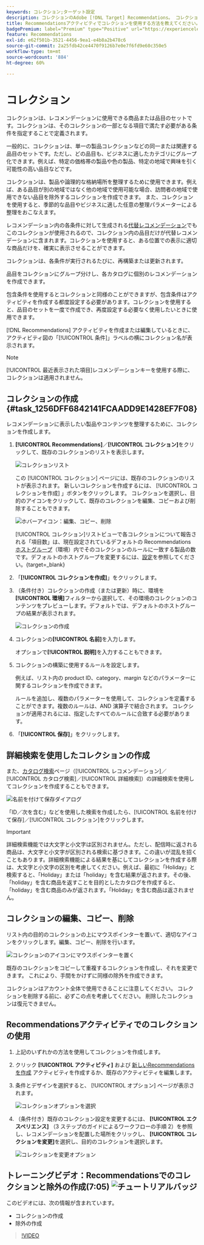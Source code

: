 ```yaml
---
keywords: コレクション;ターゲット設定
description: コレクションのAdobe [!DNL Target] Recommendations。 コレクションは、レコメンデーションに使用できる商品または品目のセットです。
title: Recommendationsアクティビティでコレクションを使用する方法を教えてください。
badgePremium: label="Premium" type="Positive" url="https://experienceleague.adobe.com/docs/target/using/introduction/intro.html?lang=en#premium newtab=true" tooltip="See what's included in Target Premium."
feature: Recommendations
exl-id: e62f501b-3521-4456-9ea1-e4b8a2b478c6
source-git-commit: 2a25fdb42ce4470f9126b7e0e7f6fd9e60c350e5
workflow-type: tm+mt
source-wordcount: '884'
ht-degree: 60%

---
```


# コレクション

コレクションは、レコメンデーションに使用できる商品または品目のセットです。コレクションは、そのコレクションの一部となる項目で満たす必要がある条件を指定することで定義されます。

一般的に、コレクションは、単一の製品コレクションなどの同一または関連する品目のセットです。ただし、どの品目も、ビジネスに適したカテゴリにグループ化できます。例えば、特定の価格帯の製品や色の製品、特定の地域で興味を引く可能性の高い品目などです。

コレクションは、製品や論理的な格納場所を整理するために使用できます。例えば、ある品目が別の地域ではなく他の地域で使用可能な場合、訪問者の地域で使用できない品目を除外するコレクションを作成できます。 また、コレクションを使用すると、季節的な品目やビジネスに適した任意の整理パラメーターによる整理をおこなえます。

レコメンデーション内の各条件に対して生成される[代替レコメンデーション](/help/main/c-recommendations/c-algorithms/backup-recs.md)でもこのコレクションが使用されるので、コレクション内の品目だけが代替レコメンデーションに含まれます。コレクションを使用すると、ある位置での表示に適切な商品だけを、確実に表示させることができます。

コレクションは、各条件が実行されるたびに、再構築または更新されます。

品目をコレクションにグループ分けし、各カタログに個別のレコメンデーションを作成できます。

包含条件を使用するとコレクションと同様のことができますが、包含条件はアクティビティを作成する都度設定する必要があります。コレクションを使用すると、品目のセットを一度で作成でき、再度設定する必要なく使用したいときに使用できます。

[!DNL Recommendations] アクティビティを作成または編集しているときに、アクティビティ図の「[!UICONTROL 条件]」ラベルの横にコレクション名が表示されます。

>[!NOTE]
>
>[!UICONTROL 最近表示された項目]レコメンデーションキーを使用する際に、コレクションは適用されません。

## コレクションの作成 {#task_1256DFF6842141FCAADD9E1428EF7F08}

レコメンデーションに表示したい製品やコンテンツを整理するために、コレクションを作成します。

1. **[!UICONTROL Recommendations]**／**[!UICONTROL コレクション]**&#x200B;をクリックして、既存のコレクションのリストを表示します。

   ![コレクションリスト](assets/collections_list.png)

   この [!UICONTROL コレクション] ページには、既存のコレクションのリストが表示されます。 新しいコレクションを作成するには、 [!UICONTROL コレクションを作成] 」ボタンをクリックします。 コレクションを選択し、目的のアイコンをクリックして、既存のコレクションを編集、コピーおよび削除することもできます。

   ![ホバーアイコン：編集、コピー、削除](/help/main/c-recommendations/c-products/assets/hover-icons.png)

   [!UICONTROL コレクション]リストビューで各コレクションについて報告される「項目数」は、現在設定されているデフォルトの Recommendations[ ホストグループ](/help/main/administrating-target/hosts.md)（環境）内でそのコレクションのルールに一致する製品の数です。デフォルトのホストグループを変更するには、[設定](https://experienceleague.corp.adobe.com/docs/target-dev/developer/recommendations.html?lang=ja)を参照してください。{target=_blank}

1. 「**[!UICONTROL コレクションを作成]**」をクリックします。

1. （条件付き）コレクションの作成（または更新）時に、環境を&#x200B;**[!UICONTROL 環境]**&#x200B;フィルターから選択して、その環境のコレクションのコンテンツをプレビューします。デフォルトでは、デフォルトのホストグループの結果が表示されます。

   ![コレクションの作成](/help/main/c-recommendations/c-products/assets/CreateCollection.png)

1. コレクションの&#x200B;**[!UICONTROL 名前]**&#x200B;を入力します。

   オプションで&#x200B;**[!UICONTROL 説明]**&#x200B;を入力することもできます。

1. コレクションの構築に使用するルールを設定します。

   例えば、リスト内の product ID、category、margin などのパラメーターに関するコレクションを作成できます。

   ルールを追加し、複数のパラメーターを使用して、コレクションを定義することができます。複数のルールは、AND 演算子で結合されます。 コレクションが適用されるには、指定したすべてのルールに合致する必要があります。

1. 「**[!UICONTROL 保存]**」をクリックします。

## 詳細検索を使用したコレクションの作成

また、[カタログ検索](/help/main/c-recommendations/c-products/catalog-search.md#save-as)ページ（[!UICONTROL レコメンデーション]／[!UICONTROL カタログ検索]／[!UICONTROL 詳細検索]）の詳細検索を使用してコレクションを作成することもできます。

![名前を付けて保存ダイアログ](/help/main/c-recommendations/c-products/assets/save-as.png)

「ID／次を含む」などを使用した検索を作成したら、[!UICONTROL 名前を付けて保存]／[!UICONTROL コレクション]をクリックします。

>[!IMPORTANT]
>
>詳細検索機能では大文字と小文字は区別されません。ただし、配信時に返される商品は、大文字と小文字が区別される検索に基づきます。この違いが混乱を招くこともあります。詳細検索機能による結果を基にしてコレクションを作成する際は、大文字と小文字の区別を考慮してください。例えば、最初に「Holiday」と検索すると、「Holiday」または「holiday」を含む結果が返されます。その後、「holiday」を含む商品を返すことを目的としたカタログを作成すると、「holiday」を含む商品のみが返されます。「Holiday」を含む商品は返されません。

## コレクションの編集、コピー、削除

リスト内の目的のコレクションの上にマウスポインターを置いて、適切なアイコンをクリックします。編集、コピー、削除を行います。

![コレクションのアイコンにマウスポインターを置く](/help/main/c-recommendations/c-products/assets/hover-collections.png)

既存のコレクションをコピーして重複するコレクションを作成し、それを変更できます。 これにより、手間をかけずに同様の除外を作成できます。

コレクションはアカウント全体で使用できることに注意してください。 コレクションを削除する前に、必ずこの点を考慮してください。 削除したコレクションは復元できません。

## Recommendationsアクティビティでのコレクションの使用

1. 上記のいずれかの方法を使用してコレクションを作成します。

1. クリック **[!UICONTROL アクティビティ]** および [新しいRecommendationsを作成](/help/main/c-recommendations/t-create-recs-activity/create-recs-activity.md) アクティビティを作成するか、既存のアクティビティを編集します。

1. 条件とデザインを選択すると、 [!UICONTROL オプション] ページが表示されます。

   ![コレクションオプションを選択](/help/main/c-recommendations/c-products/assets/choose-collection.png)

1. （条件付き）既存のコレクション設定を変更するには、 **[!UICONTROL エクスペリエンス]** （3 ステップのガイドによるワークフローの手順 2）を参照し、レコメンデーションを配置した場所をクリックし、 **[!UICONTROL コレクションを変更]**&#x200B;を選択し、目的のコレクションを選択します。

   ![コレクションを変更オプション](/help/main/c-recommendations/c-products/assets/change-collection.png)

## トレーニングビデオ：Recommendationsでのコレクションと除外の作成(7:05) ![チュートリアルバッジ](/help/main/assets/tutorial.png)

このビデオには、次の情報が含まれています。

* コレクションの作成
* 除外の作成

>[!VIDEO](https://video.tv.adobe.com/v/27689)
